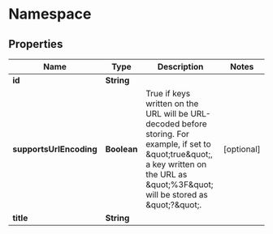 # Namespace

## Properties
Name | Type | Description | Notes
------------ | ------------- | ------------- | -------------
**id** | **String** |  | 
**supportsUrlEncoding** | **Boolean** | True if keys written on the URL will be URL-decoded before storing. For example, if set to \&quot;true\&quot;, a key written on the URL as \&quot;%3F\&quot; will be stored as \&quot;?\&quot;. |  [optional]
**title** | **String** |  | 
